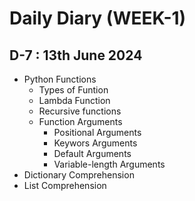 # Daily Diary (WEEK-1)

## D-7 : 13th June 2024

- Python Functions
  - Types of Funtion 
  - Lambda Function
  - Recursive functions
  - Function Arguments
     - Positional Arguments
     - Keywors Arguments
     - Default Arguments
     - Variable-length Arguments 
- Dictionary Comprehension
- List Comprehension
